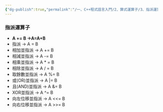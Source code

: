 ```yaml
---
{"dg-publish":true,"permalink":"/一、C++程式語言入門/2、算式運算子/3、指派運算/"}
---
```



### 指派運算子 

- **A += B →A=A+B**
- 指派 → A = B 
- 相加並指派 → A += B 
- 相減並指派 → A -= B 
- 相乘並指派 → A * = B 
- 相除並指派 → A / = B 
- 取餘數並指派 → A %= B 
- 或(OR)並指派 → A |= B 
- 且(AND)並指派 → A &= B 
- XOR並指派 → A ^= B 
- 向左位移並指派 → A <<= B 
- 向右位移並指派 → A >>= B
